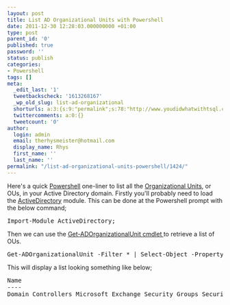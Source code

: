 ```yaml
---
layout: post
title: List AD Organizational Units with Powershell
date: 2011-12-30 12:28:03.000000000 +01:00
type: post
parent_id: '0'
published: true
password: ''
status: publish
categories:
- Powershell
tags: []
meta:
  _edit_last: '1'
  tweetbackscheck: '1613268167'
  _wp_old_slug: list-ad-organizational
  shorturls: a:3:{s:9:"permalink";s:78:"http://www.youdidwhatwithtsql.com/list-ad-organizational-units-powershell/1424";s:7:"tinyurl";s:26:"http://tinyurl.com/dyxgxec";s:4:"isgd";s:19:"http://is.gd/O9z9ff";}
  twittercomments: a:0:{}
  tweetcount: '0'
author:
  login: admin
  email: therhysmeister@hotmail.com
  display_name: Rhys
  first_name: ''
  last_name: ''
permalink: "/list-ad-organizational-units-powershell/1424/"
---
```

<p>Here's a quick <a title="Windows Powershell" href="http://technet.microsoft.com/en-us/scriptcenter/dd742419">Powershell</a> one-liner to list all the <a title="Active Directory Organizational Unit" href="http://technet.microsoft.com/en-us/library/cc758565%28WS.10%29.aspx" target="_blank">Organizational Units</a>, or OUs, in your Active Directory domain. Firstly you'll probably need to load the <a title="Powershell ActiveDirectory Module" href="http://technet.microsoft.com/en-us/library/ee617195.aspx" target="_blank">ActiveDirectory</a> module. This can be done at the Powershell prompt with the below command;</p>
<pre lang="Powershell">Import-Module ActiveDirectory;</pre>
<p>Then we can use the <a title="Get-ADOrganizationalUnit Powershell cmdlet" href="http://technet.microsoft.com/en-us/library/ee617236.aspx" target="_blank">Get-ADOrganizationalUnit cmdlet </a>to retrieve a list of OUs.</p>
<pre lang="Powershell">Get-ADOrganizationalUnit -Filter * | Select-Object -Property Name | Format-Table -AutoSize;</pre>
<p>This will display a list looking something like below;</p>
<pre>Name
----
Domain Controllers Microsoft Exchange Security Groups Security Groups Domain Servers Domain Workstations Domain Guest Accounts Printers Management Virtual Desktops IT Service Accounts Users Computers Production Servers SQL Servers Web Servers

